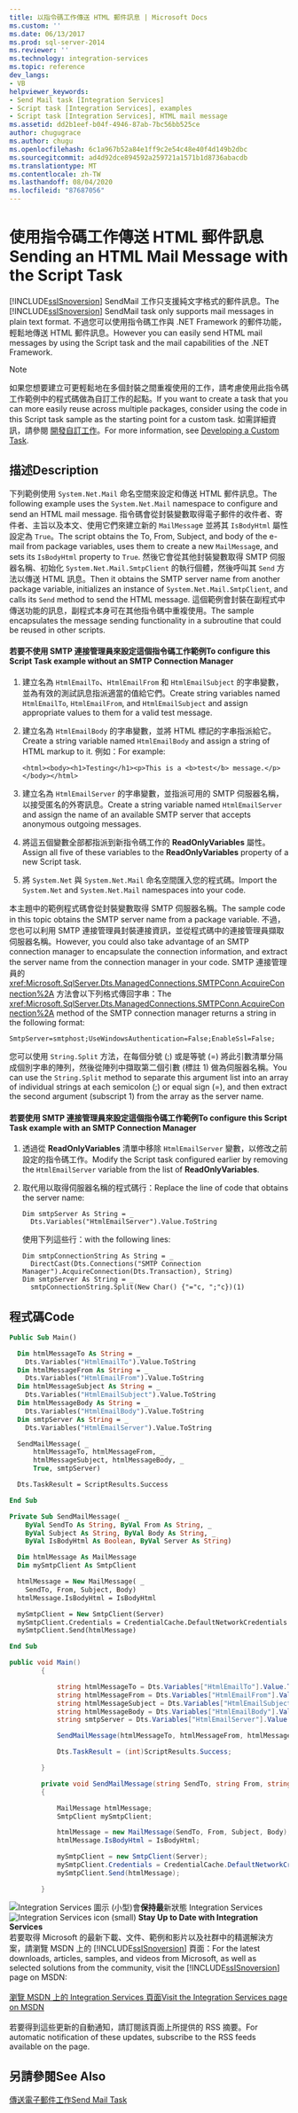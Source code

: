 ```yaml
---
title: 以指令碼工作傳送 HTML 郵件訊息 | Microsoft Docs
ms.custom: ''
ms.date: 06/13/2017
ms.prod: sql-server-2014
ms.reviewer: ''
ms.technology: integration-services
ms.topic: reference
dev_langs:
- VB
helpviewer_keywords:
- Send Mail task [Integration Services]
- Script task [Integration Services], examples
- Script task [Integration Services], HTML mail message
ms.assetid: dd2b1eef-b04f-4946-87ab-7bc56bb525ce
author: chugugrace
ms.author: chugu
ms.openlocfilehash: 6c1a967b52a84e1ff9c2e54c48e40f4d149b2dbc
ms.sourcegitcommit: ad4d92dce894592a259721a1571b1d8736abacdb
ms.translationtype: MT
ms.contentlocale: zh-TW
ms.lasthandoff: 08/04/2020
ms.locfileid: "87687056"
---
```

# <a name="sending-an-html-mail-message-with-the-script-task"></a><span data-ttu-id="0404d-102">使用指令碼工作傳送 HTML 郵件訊息</span><span class="sxs-lookup"><span data-stu-id="0404d-102">Sending an HTML Mail Message with the Script Task</span></span>
  <span data-ttu-id="0404d-103">[!INCLUDE[ssISnoversion](../../includes/ssisnoversion-md.md)] SendMail 工作只支援純文字格式的郵件訊息。</span><span class="sxs-lookup"><span data-stu-id="0404d-103">The [!INCLUDE[ssISnoversion](../../includes/ssisnoversion-md.md)] SendMail task only supports mail messages in plain text format.</span></span> <span data-ttu-id="0404d-104">不過您可以使用指令碼工作與 .NET Framework 的郵件功能，輕鬆地傳送 HTML 郵件訊息。</span><span class="sxs-lookup"><span data-stu-id="0404d-104">However you can easily send HTML mail messages by using the Script task and the mail capabilities of the .NET Framework.</span></span>

> [!NOTE]
>  <span data-ttu-id="0404d-105">如果您想要建立可更輕鬆地在多個封裝之間重複使用的工作，請考慮使用此指令碼工作範例中的程式碼做為自訂工作的起點。</span><span class="sxs-lookup"><span data-stu-id="0404d-105">If you want to create a task that you can more easily reuse across multiple packages, consider using the code in this Script task sample as the starting point for a custom task.</span></span> <span data-ttu-id="0404d-106">如需詳細資訊，請參閱 [開發自訂工作](../extending-packages-custom-objects/task/developing-a-custom-task.md)。</span><span class="sxs-lookup"><span data-stu-id="0404d-106">For more information, see [Developing a Custom Task](../extending-packages-custom-objects/task/developing-a-custom-task.md).</span></span>

## <a name="description"></a><span data-ttu-id="0404d-107">描述</span><span class="sxs-lookup"><span data-stu-id="0404d-107">Description</span></span>
 <span data-ttu-id="0404d-108">下列範例使用 `System.Net.Mail` 命名空間來設定和傳送 HTML 郵件訊息。</span><span class="sxs-lookup"><span data-stu-id="0404d-108">The following example uses the `System.Net.Mail` namespace to configure and send an HTML mail message.</span></span> <span data-ttu-id="0404d-109">指令碼會從封裝變數取得電子郵件的收件者、寄件者、主旨以及本文、使用它們來建立新的 `MailMessag`e 並將其 `IsBodyHtml` 屬性設定為 `True`。</span><span class="sxs-lookup"><span data-stu-id="0404d-109">The script obtains the To, From, Subject, and body of the e-mail from package variables, uses them to create a new `MailMessag`e, and sets its `IsBodyHtml` property to `True`.</span></span> <span data-ttu-id="0404d-110">然後它會從其他封裝變數取得 SMTP 伺服器名稱、初始化 `System.Net.Mail.SmtpClient` 的執行個體，然後呼叫其 `Send` 方法以傳送 HTML 訊息。</span><span class="sxs-lookup"><span data-stu-id="0404d-110">Then it obtains the SMTP server name from another package variable, initializes an instance of `System.Net.Mail.SmtpClient`, and calls its `Send` method to send the HTML message.</span></span> <span data-ttu-id="0404d-111">這個範例會封裝在副程式中傳送功能的訊息，副程式本身可在其他指令碼中重複使用。</span><span class="sxs-lookup"><span data-stu-id="0404d-111">The sample encapsulates the message sending functionality in a subroutine that could be reused in other scripts.</span></span>

#### <a name="to-configure-this-script-task-example-without-an-smtp-connection-manager"></a><span data-ttu-id="0404d-112">若要不使用 SMTP 連接管理員來設定這個指令碼工作範例</span><span class="sxs-lookup"><span data-stu-id="0404d-112">To configure this Script Task example without an SMTP Connection Manager</span></span>

1.  <span data-ttu-id="0404d-113">建立名為 `HtmlEmailTo`、`HtmlEmailFrom` 和 `HtmlEmailSubject` 的字串變數，並為有效的測試訊息指派適當的值給它們。</span><span class="sxs-lookup"><span data-stu-id="0404d-113">Create string variables named `HtmlEmailTo`, `HtmlEmailFrom`, and `HtmlEmailSubject` and assign appropriate values to them for a valid test message.</span></span>

2.  <span data-ttu-id="0404d-114">建立名為 `HtmlEmailBody` 的字串變數，並將 HTML 標記的字串指派給它。</span><span class="sxs-lookup"><span data-stu-id="0404d-114">Create a string variable named `HtmlEmailBody` and assign a string of HTML markup to it.</span></span> <span data-ttu-id="0404d-115">例如：</span><span class="sxs-lookup"><span data-stu-id="0404d-115">For example:</span></span>

    ```
    <html><body><h1>Testing</h1><p>This is a <b>test</b> message.</p></body></html>
    ```

3.  <span data-ttu-id="0404d-116">建立名為 `HtmlEmailServer` 的字串變數，並指派可用的 SMTP 伺服器名稱，以接受匿名的外寄訊息。</span><span class="sxs-lookup"><span data-stu-id="0404d-116">Create a string variable named `HtmlEmailServer` and assign the name of an available SMTP server that accepts anonymous outgoing messages.</span></span>

4.  <span data-ttu-id="0404d-117">將這五個變數全部都指派到新指令碼工作的 **ReadOnlyVariables** 屬性。</span><span class="sxs-lookup"><span data-stu-id="0404d-117">Assign all five of these variables to the **ReadOnlyVariables** property of a new Script task.</span></span>

5.  <span data-ttu-id="0404d-118">將 `System.Net` 與 `System.Net.Mail` 命名空間匯入您的程式碼。</span><span class="sxs-lookup"><span data-stu-id="0404d-118">Import the `System.Net` and `System.Net.Mail` namespaces into your code.</span></span>

 <span data-ttu-id="0404d-119">本主題中的範例程式碼會從封裝變數取得 SMTP 伺服器名稱。</span><span class="sxs-lookup"><span data-stu-id="0404d-119">The sample code in this topic obtains the SMTP server name from a package variable.</span></span> <span data-ttu-id="0404d-120">不過，您也可以利用 SMTP 連接管理員封裝連接資訊，並從程式碼中的連接管理員擷取伺服器名稱。</span><span class="sxs-lookup"><span data-stu-id="0404d-120">However, you could also take advantage of an SMTP connection manager to encapsulate the connection information, and extract the server name from the connection manager in your code.</span></span> <span data-ttu-id="0404d-121">SMTP 連接管理員的 <xref:Microsoft.SqlServer.Dts.ManagedConnections.SMTPConn.AcquireConnection%2A> 方法會以下列格式傳回字串：</span><span class="sxs-lookup"><span data-stu-id="0404d-121">The <xref:Microsoft.SqlServer.Dts.ManagedConnections.SMTPConn.AcquireConnection%2A> method of the SMTP connection manager returns a string in the following format:</span></span>

 `SmtpServer=smtphost;UseWindowsAuthentication=False;EnableSsl=False;`

 <span data-ttu-id="0404d-122">您可以使用 `String.Split` 方法，在每個分號 (;) 或是等號 (=) 將此引數清單分隔成個別字串的陣列，然後從陣列中擷取第二個引數 (標註 1) 做為伺服器名稱。</span><span class="sxs-lookup"><span data-stu-id="0404d-122">You can use the `String.Split` method to separate this argument list into an array of individual strings at each semicolon (;) or equal sign (=), and then extract the second argument (subscript 1) from the array as the server name.</span></span>

#### <a name="to-configure-this-script-task-example-with-an-smtp-connection-manager"></a><span data-ttu-id="0404d-123">若要使用 SMTP 連接管理員來設定這個指令碼工作範例</span><span class="sxs-lookup"><span data-stu-id="0404d-123">To configure this Script Task example with an SMTP Connection Manager</span></span>

1.  <span data-ttu-id="0404d-124">透過從 **ReadOnlyVariables** 清單中移除 `HtmlEmailServer` 變數，以修改之前設定的指令碼工作。</span><span class="sxs-lookup"><span data-stu-id="0404d-124">Modify the Script task configured earlier by removing the `HtmlEmailServer` variable from the list of **ReadOnlyVariables**.</span></span>

2.  <span data-ttu-id="0404d-125">取代用以取得伺服器名稱的程式碼行：</span><span class="sxs-lookup"><span data-stu-id="0404d-125">Replace the line of code that obtains the server name:</span></span>

    ```
    Dim smtpServer As String = _
      Dts.Variables("HtmlEmailServer").Value.ToString
    ```

     <span data-ttu-id="0404d-126">使用下列這些行：</span><span class="sxs-lookup"><span data-stu-id="0404d-126">with the following lines:</span></span>

    ```
    Dim smtpConnectionString As String = _
      DirectCast(Dts.Connections("SMTP Connection Manager").AcquireConnection(Dts.Transaction), String)
    Dim smtpServer As String = _
      smtpConnectionString.Split(New Char() {"="c, ";"c})(1)
    ```

## <a name="code"></a><span data-ttu-id="0404d-127">程式碼</span><span class="sxs-lookup"><span data-stu-id="0404d-127">Code</span></span>

```vb
Public Sub Main()

  Dim htmlMessageTo As String = _
    Dts.Variables("HtmlEmailTo").Value.ToString
  Dim htmlMessageFrom As String = _
    Dts.Variables("HtmlEmailFrom").Value.ToString
  Dim htmlMessageSubject As String = _
    Dts.Variables("HtmlEmailSubject").Value.ToString
  Dim htmlMessageBody As String = _
    Dts.Variables("HtmlEmailBody").Value.ToString
  Dim smtpServer As String = _
    Dts.Variables("HtmlEmailServer").Value.ToString

  SendMailMessage( _
      htmlMessageTo, htmlMessageFrom, _
      htmlMessageSubject, htmlMessageBody, _
      True, smtpServer)

  Dts.TaskResult = ScriptResults.Success

End Sub

Private Sub SendMailMessage( _
    ByVal SendTo As String, ByVal From As String, _
    ByVal Subject As String, ByVal Body As String, _
    ByVal IsBodyHtml As Boolean, ByVal Server As String)

  Dim htmlMessage As MailMessage
  Dim mySmtpClient As SmtpClient

  htmlMessage = New MailMessage( _
    SendTo, From, Subject, Body)
  htmlMessage.IsBodyHtml = IsBodyHtml

  mySmtpClient = New SmtpClient(Server)
  mySmtpClient.Credentials = CredentialCache.DefaultNetworkCredentials
  mySmtpClient.Send(htmlMessage)

End Sub
```

```csharp
public void Main()
        {

            string htmlMessageTo = Dts.Variables["HtmlEmailTo"].Value.ToString();
            string htmlMessageFrom = Dts.Variables["HtmlEmailFrom"].Value.ToString();
            string htmlMessageSubject = Dts.Variables["HtmlEmailSubject"].Value.ToString();
            string htmlMessageBody = Dts.Variables["HtmlEmailBody"].Value.ToString();
            string smtpServer = Dts.Variables["HtmlEmailServer"].Value.ToString();

            SendMailMessage(htmlMessageTo, htmlMessageFrom, htmlMessageSubject, htmlMessageBody, true, smtpServer);

            Dts.TaskResult = (int)ScriptResults.Success;

        }

        private void SendMailMessage(string SendTo, string From, string Subject, string Body, bool IsBodyHtml, string Server)
        {

            MailMessage htmlMessage;
            SmtpClient mySmtpClient;

            htmlMessage = new MailMessage(SendTo, From, Subject, Body);
            htmlMessage.IsBodyHtml = IsBodyHtml;

            mySmtpClient = new SmtpClient(Server);
            mySmtpClient.Credentials = CredentialCache.DefaultNetworkCredentials;
            mySmtpClient.Send(htmlMessage);

        }
```

<span data-ttu-id="0404d-128">![Integration Services 圖示 (小型) ](../media/dts-16.gif "Integration Services 圖示 (小)")會**保持最**新狀態 Integration Services  </span><span class="sxs-lookup"><span data-stu-id="0404d-128">![Integration Services icon (small)](../media/dts-16.gif "Integration Services icon (small)")  **Stay Up to Date with Integration Services**</span></span><br /> <span data-ttu-id="0404d-129">若要取得 Microsoft 的最新下載、文件、範例和影片以及社群中的精選解決方案，請瀏覽 MSDN 上的 [!INCLUDE[ssISnoversion](../../includes/ssisnoversion-md.md)] 頁面：</span><span class="sxs-lookup"><span data-stu-id="0404d-129">For the latest downloads, articles, samples, and videos from Microsoft, as well as selected solutions from the community, visit the [!INCLUDE[ssISnoversion](../../includes/ssisnoversion-md.md)] page on MSDN:</span></span><br /><br /> [<span data-ttu-id="0404d-130">瀏覽 MSDN 上的 Integration Services 頁面</span><span class="sxs-lookup"><span data-stu-id="0404d-130">Visit the Integration Services page on MSDN</span></span>](https://go.microsoft.com/fwlink/?LinkId=136655)<br /><br /> <span data-ttu-id="0404d-131">若要得到這些更新的自動通知，請訂閱該頁面上所提供的 RSS 摘要。</span><span class="sxs-lookup"><span data-stu-id="0404d-131">For automatic notification of these updates, subscribe to the RSS feeds available on the page.</span></span>

## <a name="see-also"></a><span data-ttu-id="0404d-132">另請參閱</span><span class="sxs-lookup"><span data-stu-id="0404d-132">See Also</span></span>
 [<span data-ttu-id="0404d-133">傳送電子郵件工作</span><span class="sxs-lookup"><span data-stu-id="0404d-133">Send Mail Task</span></span>](../control-flow/send-mail-task.md)


